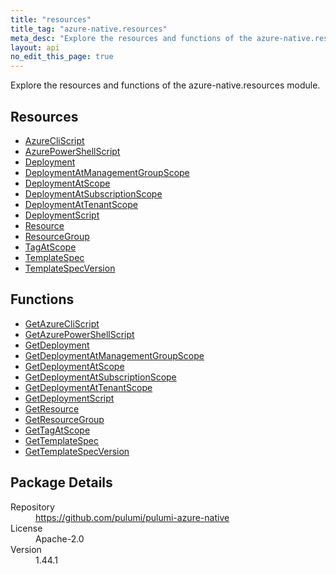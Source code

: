 ```yaml
---
title: "resources"
title_tag: "azure-native.resources"
meta_desc: "Explore the resources and functions of the azure-native.resources module."
layout: api
no_edit_this_page: true
---
```


<!-- WARNING: this file was generated by Pulumi Docs Generator. -->
<!-- Do not edit by hand unless you're certain you know what you are doing! -->

Explore the resources and functions of the azure-native.resources module.

<h2 id="resources">Resources</h2>
<ul class="api">
    <li><a href="azurecliscript" title="AzureCliScript"><span class="api-symbol api-symbol--resource"></span>AzureCliScript</a></li>
    <li><a href="azurepowershellscript" title="AzurePowerShellScript"><span class="api-symbol api-symbol--resource"></span>AzurePowerShellScript</a></li>
    <li><a href="deployment" title="Deployment"><span class="api-symbol api-symbol--resource"></span>Deployment</a></li>
    <li><a href="deploymentatmanagementgroupscope" title="DeploymentAtManagementGroupScope"><span class="api-symbol api-symbol--resource"></span>DeploymentAtManagementGroupScope</a></li>
    <li><a href="deploymentatscope" title="DeploymentAtScope"><span class="api-symbol api-symbol--resource"></span>DeploymentAtScope</a></li>
    <li><a href="deploymentatsubscriptionscope" title="DeploymentAtSubscriptionScope"><span class="api-symbol api-symbol--resource"></span>DeploymentAtSubscriptionScope</a></li>
    <li><a href="deploymentattenantscope" title="DeploymentAtTenantScope"><span class="api-symbol api-symbol--resource"></span>DeploymentAtTenantScope</a></li>
    <li><a href="deploymentscript" title="DeploymentScript"><span class="api-symbol api-symbol--resource"></span>DeploymentScript</a></li>
    <li><a href="resource" title="Resource"><span class="api-symbol api-symbol--resource"></span>Resource</a></li>
    <li><a href="resourcegroup" title="ResourceGroup"><span class="api-symbol api-symbol--resource"></span>ResourceGroup</a></li>
    <li><a href="tagatscope" title="TagAtScope"><span class="api-symbol api-symbol--resource"></span>TagAtScope</a></li>
    <li><a href="templatespec" title="TemplateSpec"><span class="api-symbol api-symbol--resource"></span>TemplateSpec</a></li>
    <li><a href="templatespecversion" title="TemplateSpecVersion"><span class="api-symbol api-symbol--resource"></span>TemplateSpecVersion</a></li>
</ul>

<h2 id="functions">Functions</h2>
<ul class="api">
    <li><a href="getazurecliscript" title="GetAzureCliScript"><span class="api-symbol api-symbol--function"></span>GetAzureCliScript</a></li>
    <li><a href="getazurepowershellscript" title="GetAzurePowerShellScript"><span class="api-symbol api-symbol--function"></span>GetAzurePowerShellScript</a></li>
    <li><a href="getdeployment" title="GetDeployment"><span class="api-symbol api-symbol--function"></span>GetDeployment</a></li>
    <li><a href="getdeploymentatmanagementgroupscope" title="GetDeploymentAtManagementGroupScope"><span class="api-symbol api-symbol--function"></span>GetDeploymentAtManagementGroupScope</a></li>
    <li><a href="getdeploymentatscope" title="GetDeploymentAtScope"><span class="api-symbol api-symbol--function"></span>GetDeploymentAtScope</a></li>
    <li><a href="getdeploymentatsubscriptionscope" title="GetDeploymentAtSubscriptionScope"><span class="api-symbol api-symbol--function"></span>GetDeploymentAtSubscriptionScope</a></li>
    <li><a href="getdeploymentattenantscope" title="GetDeploymentAtTenantScope"><span class="api-symbol api-symbol--function"></span>GetDeploymentAtTenantScope</a></li>
    <li><a href="getdeploymentscript" title="GetDeploymentScript"><span class="api-symbol api-symbol--function"></span>GetDeploymentScript</a></li>
    <li><a href="getresource" title="GetResource"><span class="api-symbol api-symbol--function"></span>GetResource</a></li>
    <li><a href="getresourcegroup" title="GetResourceGroup"><span class="api-symbol api-symbol--function"></span>GetResourceGroup</a></li>
    <li><a href="gettagatscope" title="GetTagAtScope"><span class="api-symbol api-symbol--function"></span>GetTagAtScope</a></li>
    <li><a href="gettemplatespec" title="GetTemplateSpec"><span class="api-symbol api-symbol--function"></span>GetTemplateSpec</a></li>
    <li><a href="gettemplatespecversion" title="GetTemplateSpecVersion"><span class="api-symbol api-symbol--function"></span>GetTemplateSpecVersion</a></li>
</ul>

<h2 id="package-details">Package Details</h2>
<dl class="package-details">
	<dt>Repository</dt>
	<dd><a href="https://github.com/pulumi/pulumi-azure-native">https://github.com/pulumi/pulumi-azure-native</a></dd>
	<dt>License</dt>
	<dd>Apache-2.0</dd>
	<dt>Version</dt>
	<dd>1.44.1</dd>
</dl>

